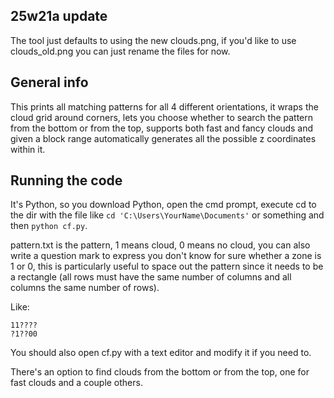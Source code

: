 ## 25w21a update
The tool just defaults to using the new clouds.png, if you'd like to use clouds_old.png you can just rename the files for now.

## General info
This prints all matching patterns for all 4 different orientations, it wraps the cloud grid around corners, lets you choose whether to search the pattern from the bottom or from the top, supports both fast and fancy clouds and given a block range automatically generates all the possible z coordinates within it.

## Running the code
It's Python, so you download Python, open the cmd prompt, execute cd to the dir with the file like `cd 'C:\Users\YourName\Documents'` or something and then `python cf.py`.

pattern.txt is the pattern, 1 means cloud, 0 means no cloud, you can also write a question mark to express you don't know for sure whether a zone is 1 or 0, this is particularly useful to space out the pattern since it needs to be a rectangle (all rows must have the same number of columns and all columns the same number of rows).

Like:
```
11????
?1??00
```

You should also open cf.py with a text editor and modify it if you need to.

There's an option to find clouds from the bottom or from the top, one for fast clouds and a couple others.
